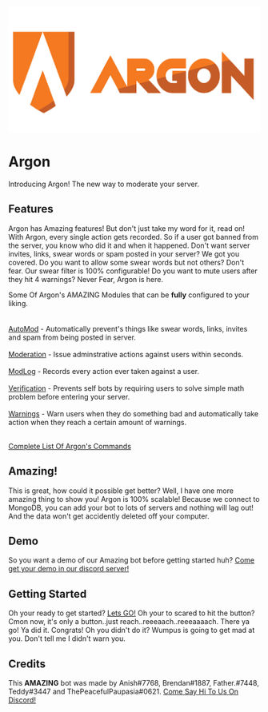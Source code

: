 ![](https://github.com/ArgonMod/ArgonMod/blob/master/Assets/ArgonMain.png)
# Argon

Introducing Argon! The new way to moderate your server.

## Features
Argon has Amazing features! But don't just take my word for it, read on! With Argon, every single action gets recorded. So if a user got banned from the server, you know who did it and when it happened. Don't want server invites, links, swear words or spam posted in your server? We got you covered. Do you want to allow some swear words but not others? Don't fear. Our swear filter is 100% configurable! Do you want to mute users after they hit 4 warnings? Never Fear, Argon is here.


Some Of Argon's AMAZING Modules that can be __fully__ configured to your liking.
<br><br><br>
[AutoMod](https://github.com/ArgonMod/ArgonMod/wiki/Commands#auto-mod) - Automatically prevent's things like swear words, links, invites and spam from being posted in server.
<br><br>
[Moderation](https://github.com/ArgonMod/ArgonMod/wiki/Commands#moderation) - Issue adminstrative actions against users within seconds. 
<br><br>
[ModLog](https://github.com/ArgonMod/ArgonMod/wiki/Commands#mod-log) - Records every action ever taken against a user.
<br><br>
[Verification](https://github.com/ArgonMod/ArgonMod/wiki/Commands#verification) - Prevents self bots by requiring users to solve simple math problem before entering your server.
<br><br>
[Warnings](https://github.com/ArgonMod/ArgonMod/wiki/Commands#moderation) - Warn users when they do something bad and automatically take action when they reach a certain amount of warnings.
<br><br>


[Complete List Of Argon's Commands](https://github.com/ArgonMod/ArgonMod/wiki/Commands)


## Amazing!
This is great, how could it possible get better? Well, I have one more amazing thing to show you! Argon is 100% scalable! Because we connect to MongoDB, you can add your bot to lots of servers and nothing will lag out! And the data won't get accidently deleted off your computer.


## Demo
So you want a demo of our Amazing bot before getting started huh? [Come get your demo in our discord server!](https://discord.gg/G6gzQ6P)

## Getting Started
Oh your ready to get started?  [Lets GO!](https://github.com/ArgonMod/ArgonMod/wiki/Getting-Started) Oh your to scared to hit the button? Cmon now, it's only a button..just reach..reeeaach..reeeaaaach. There ya go! Ya did it. Congrats! Oh you didn't do it? Wumpus is going to get mad at you. Don't tell me I didn't warn you.

## Credits
This __AMAZING__ bot was made by Anish#7768, Brendan#1887, Father.#7448, Teddy#3447 and ThePeacefulPaupasia#0621.
[Come Say Hi To Us On Discord!](https://discord.gg/G6gzQ6P)

